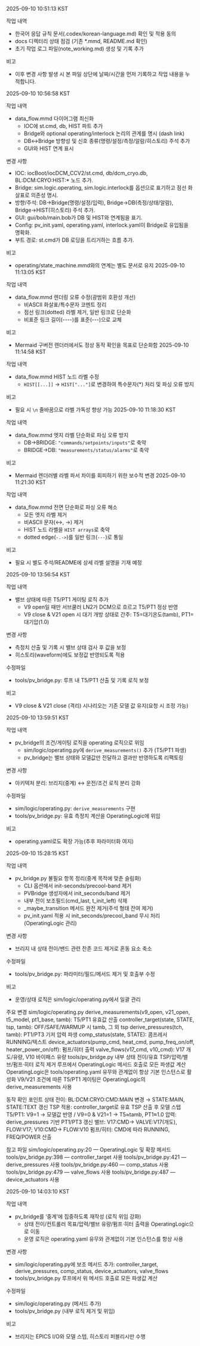 2025-09-10 10:51:13 KST

작업 내역
- 한국어 응답 규칙 문서(.codex/korean-language.md) 확인 및 적용 동의
- docs 디렉터리 상태 점검 (기존 *.mmd, README.md 확인)
- 초기 작업 로그 파일(note_working.md) 생성 및 기록 추가

비고
- 이후 변경 사항 발생 시 본 파일 상단에 날짜/시간을 먼저 기록하고 작업 내용을 누적합니다.




2025-09-10 10:56:58 KST

작업 내역
- data_flow.mmd 다이어그램 최신화
  - IOC에 st.cmd, db, HIST 파트 추가
  - Bridge와 optional operating/interlock 논리의 관계를 명시 (dash link)
  - DB↔Bridge 방향성 및 신호 종류(명령/설정/측정/알람/히스토리) 주석 추가
  - GUI와 HIST 연계 표시

변경 사항
- IOC: iocBoot/iocDCM_CCV2/st.cmd, db/dcm_cryo.db, BL:DCM:CRYO:HIST:* 노드 추가.
- Bridge: sim.logic.operating, sim.logic.interlock를 옵션으로 표기하고 점선 화살표로 의존성 명시.
- 방향/주석: DB→Bridge(명령/설정/입력), Bridge→DB(측정/상태/알람), Bridge→HIST(히스토리) 주석 추가.
- GUI: gui/bob/main.bob가 DB 및 HIST와 연계됨을 표기.
- Config: pv_init.yaml, operating.yaml, interlock.yaml이 Bridge로 유입됨을 명확화.
- 부트 경로: st.cmd가 DB 로딩을 트리거하는 흐름 추가.

비고
- operating/state_machine.mmd와의 연계는 별도 문서로 유지
2025-09-10 11:13:05 KST

작업 내역
- data_flow.mmd 렌더링 오류 수정(광범위 호환성 개선)
  - 비ASCII 화살표/특수문자 코멘트 정리
  - 점선 링크(dotted) 라벨 제거, 일반 링크로 단순화
  - 비표준 링크 길이(----)를 표준(---)으로 교체

비고
- Mermaid 구버전 렌더러에서도 정상 동작 확인을 목표로 단순화함
2025-09-10 11:14:58 KST

작업 내역
- data_flow.mmd HIST 노드 라벨 수정
  - `HIST[[...]]` → `HIST["..."]`로 변경하여 특수문자(*) 처리 및 파싱 오류 방지

비고
- 필요 시 `\n` 줄바꿈으로 라벨 가독성 향상 가능
2025-09-10 11:18:30 KST

작업 내역
- data_flow.mmd 엣지 라벨 단순화로 파싱 오류 방지
  - DB→BRIDGE: `"commands/setpoints/inputs"`로 축약
  - BRIDGE→DB: `"measurements/status/alarms"`로 축약

비고
- Mermaid 렌더러별 라벨 파서 차이를 회피하기 위한 보수적 변경
2025-09-10 11:21:30 KST

작업 내역
- data_flow.mmd 전면 단순화로 파싱 오류 해소
  - 모든 엣지 라벨 제거
  - 비ASCII 문자(↔, →) 제거
  - HIST 노드 라벨을 `HIST arrays`로 축약
  - dotted edge(`-.->`)를 일반 링크(`---`)로 통일

비고
- 필요 시 별도 주석/README에 상세 라벨 설명을 기재 예정



2025-09-10 13:56:54 KST

작업 내역
- 밸브 상태에 따른 T5/PT1 게이팅 로직 추가
  - V9 open일 때만 서브쿨러 LN2가 DCM으로 흐르고 T5/PT1 정상 반영
  - V9 close & V21 open 시 대기 개방 상태로 간주: T5=대기온도(tamb), PT1=대기압(1.0)

변경 사항
- 측정치 산출 및 기록 시 밸브 상태 검사 후 값을 보정
- 히스토리(waveform)에도 보정값 반영되도록 적용

수정파일
- tools/pv_bridge.py: 루프 내 T5/PT1 산출 및 기록 로직 보정

비고
- V9 close & V21 close (격리) 시나리오는 기존 모델 값 유지(요청 시 조정 가능)



2025-09-10 13:59:51 KST

작업 내역
- pv_bridge의 조건/게이팅 로직을 operating 로직으로 위임
  - sim/logic/operating.py에 `derive_measurements()` 추가 (T5/PT1 파생)
  - pv_bridge는 밸브 상태와 모델값만 전달하고 결과만 반영하도록 리팩토링

변경 사항
- 아키텍처 분리: 브리지(중계) ↔ 운전/조건 로직 분리 강화

수정파일
- sim/logic/operating.py: `derive_measurements` 구현
- tools/pv_bridge.py: 유효 측정치 계산을 OperatingLogic에 위임

비고
- operating.yaml로도 확장 가능(추후 파라미터화 여지)






2025-09-10 15:28:15 KST

작업 내역
- pv_bridge.py 불필요 항목 정리(중계 목적에 맞춘 슬림화)
  - CLI 옵션에서 init-seconds/precool-band 제거
  - PVBridge 생성자에서 init_seconds/band 제거
  - 내부 전이 보조필드(cmd_last, t_init_left) 삭제
  - _maybe_transition 메서드 완전 제거(주석 형태 잔여 제거)
  - pv_init.yaml 적용 시 init_seconds/precool_band 무시 처리(OperatingLogic 관리)

변경 사항
- 브리지 내 상태 전이/밴드 관련 잔존 코드 제거로 혼동 요소 축소

수정파일
- tools/pv_bridge.py: 파라미터/필드/메서드 제거 및 호출부 수정

비고
- 운영/상태 로직은 sim/logic/operating.py에서 일괄 관리

주요 변경
  sim/logic/operating.py
    derive_measurements(v9_open, v21_open, t5_model, pt1_base, tamb): T5/PT1 유효값 산출
    controller_target(state, STATE, tsp, tamb): OFF/SAFE/WARMUP 시 tamb, 그 외 tsp
    derive_pressures(tch, tamb): PT1/PT3 기저 압력 파생
    comp_status(state, STATE): 콤프레서 RUNNING/텍스트
    device_actuators(pump_cmd, heat_cmd, pump_freq_on/off, heater_power_on/off): 펌프/히터 출력
    valve_flows(v17_cmd, v10_cmd): V17 개도/유량, V10 바이패스 유량
  tools/pv_bridge.py
    내부 상태 전이/유효 TSP/압력/밸브/펌프·히터 로직 제거
    루프에서 OperatingLogic 메서드 호출로 모든 파생값 계산
    OperatingLogic은 tools/operating.yaml 유무와 관계없이 항상 기본 인스턴스로 활성화
    V9/V21 조건에 따른 T5/PT1 게이팅은 OperatingLogic의 derive_measurements 사용

동작 확인 포인트
  상태 전이: BL:DCM:CRYO:CMD:MAIN 변경 → STATE:MAIN, STATE:TEXT 갱신
  TSP 적용: controller_target로 유효 TSP 산출 후 모델 스텝
  T5/PT1: V9=1 → 모델값 반영 / V9=0 & V21=1 → T5≈tamb, PT1≈1.0
  압력: derive_pressures 기반 PT1/PT3 갱신
  밸브: V17:CMD→ VALVE:V17(개도), FLOW:V17; V10:CMD→ FLOW:V10
  펌프/히터: CMD에 따라 RUNNING, FREQ/POWER 산출

참고 파일
  sim/logic/operating.py:20 — OperatingLogic 및 확장 메서드
  tools/pv_bridge.py:398 — controller_target 사용
  tools/pv_bridge.py:421 — derive_pressures 사용
  tools/pv_bridge.py:460 — comp_status 사용
  tools/pv_bridge.py:479 — valve_flows 사용
  tools/pv_bridge.py:487 — device_actuators 사용




2025-09-10 14:03:10 KST

작업 내역
- pv_bridge를 ‘중계’에 집중하도록 재작성 (로직 위임 강화)
  - 상태 전이/컨트롤러 목표/압력/밸브 유량/펌프·히터 출력을 OperatingLogic으로 이동
  - 운영 로직은 operating.yaml 유무와 관계없이 기본 인스턴스를 항상 사용

변경 사항
- sim/logic/operating.py에 보조 메서드 추가: controller_target, derive_pressures, comp_status, device_actuators, valve_flows
- tools/pv_bridge.py 루프에서 위 메서드 호출로 모든 파생값 계산

수정파일
- sim/logic/operating.py (메서드 추가)
- tools/pv_bridge.py (내부 로직 제거 및 위임)

비고
- 브리지는 EPICS I/O와 모델 스텝, 히스토리 퍼블리시만 수행
